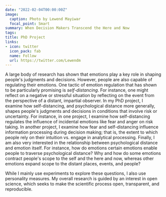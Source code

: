 ```yaml
---
date: "2022-02-04T00:00:00Z"
image:
  caption: Photo by Lewend Mayiwar
  focal_point: Smart
summary: When Decision Makers Transcend the Here and Now
tags:
title: PhD Project
links:
- icon: twitter
  icon_pack: fab
  name: Follow
  url: https://twitter.com/Lewendm
---
```


A large body of research has shown that emotions play a key role in shaping people's judgments and decisions. However, people are also capable of regulating their emotions. One tactic of emotion regulation that has shown to be particularly promising is *self-distancing*. For instance, one might reflect on a negative or stressful situation by reflecting on the event from the perspective of a distant, impartial observer. In my PhD project, I examine how self-distancing, and psychological distance more generally, shapes people's judgments and decisions in conditions that involve risk or uncertainty. For instance, in one project, I examine how self-distancing regulates the influence of incidental emotions like fear and anger on risk taking. In another project, I examine how fear and self-distancing influence information processing during decision making; that is, the extent to which people rely on their intuition vs. engage in analytical processing. Finally, I am also very interested in the relationship between psychological distance and emotion itself. For instance, how do emotions certain emotions enable people to traverse psychological distance? Why and how do some emotions contract people's scope to the self and the here and now, whereas other emotions expand scope to the distant places, events, and people?

While I mainly use experiments to explore these questions, I also use personality measures. My overall research is guided by an interest in open science, which seeks to make the scientific process open, transparent, and reproducible.